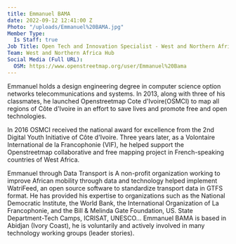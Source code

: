 ```yaml
---
title: Emmanuel BAMA
date: 2022-09-12 12:41:00 Z
Photo: "/uploads/Emmanuel%20BAMA.jpg"
Member Type:
  Is Staff: true
Job Title: Open Tech and Innovation Specialist - West and Northern Africa
Team: West and Northern Africa Hub
Social Media (Full URL):
  OSM: https://www.openstreetmap.org/user/Emmanuel%20Bama
---
```


Emmanuel holds a design engineering degree in computer science option networks telecommunications and systems.
In 2013, along with three of his classmates, he launched Openstreetmap Cote d'Ivoire(OSMCI) to map all regions of Côte d'Ivoire in an effort to save lives and promote free and open technologies.

In 2016 OSMCI received the national award for excellence from the 2nd Digital Youth Initiative of Côte d'Ivoire.
Three years later, as a Volontaire International de la Francophonie (VIF), he helped support the Openstreetmap collaborative and free mapping project in French-speaking countries of West Africa.

Emmanuel through Data Transport is A non-profit organization working to improve African mobility through data and technology helped implement WatriFeed, an open source software to standardize transport data in GTFS format.
He has provided his expertise to organizations such as the National Democratic Institute, the World Bank, the International Organization of La Francophonie, and the Bill & Melinda Gate Foundation, US. State Department-Tech Camps, ICRISAT, UNESCO...
Emmanuel BAMA is based in Abidjan (Ivory Coast), he is voluntarily and actively involved in many technology working groups (leader stories).